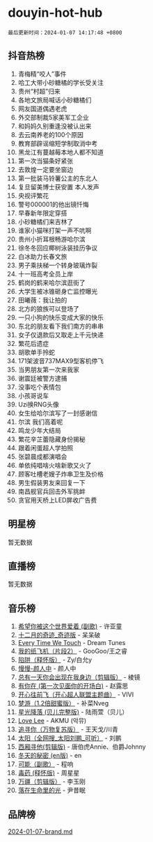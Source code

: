 # douyin-hot-hub

`最后更新时间：2024-01-07 14:17:48 +0800`

## 抖音热榜

1. 青梅精“咬人”事件
1. 哈工大带小砂糖橘的学长受关注
1. 贵州“村超”归来
1. 各地文旅局喊话小砂糖橘们
1. 网友国道偶遇老虎
1. 外交部制裁5家美军工企业
1. 和妈妈久别重逢没被认出来
1. 去云南养老的100个原因
1. 教育部辟谣缩短学制取消中考
1. 黑龙江有蔓越莓本地人都不知道
1. 第一次当猫条好紧张
1. 去敦煌一定要坐窗边
1. 第一批装马铃薯公主的东北人
1. 复旦留美博士获安置 本人发声
1. 央视评繁花
1. 警号000001的他出镜忏悔
1. 早春新年限定穿搭
1. 小砂糖橘们来吉林了
1. 谁家小猫咪打架一声不吭啊
1. 贵州小折耳根畅游哈尔滨
1. 徐冬冬回应椰树泳装挂历争议
1. 白冰助力长春文旅
1. 男子乘扶梯一个转身玻璃炸裂
1. 十一班高考全员上岸
1. 鹤岗的鹤来哈尔滨逛街了
1. 大学生被冰锥砸身亡监控曝光
1. 田曦薇：我让拍的
1. 北方的狼族可以登场了
1. 一只小狗的快乐变成大家的快乐
1. 东北的朋友看下我们南方的串串
1. 女子仅退款后又取走上千元快递
1. 繁花后遗症
1. 胡歌单手拎蛇
1. 171架波音737MAX9型客机停飞
1. 当男朋友第一次来我家
1. 谢震廷被警方逮捕
1. 没事吃个表情包
1. 小孩哥说车
1. Uzi换RNG头像
1. 女生给哈尔滨写了一封感谢信
1. 尔滨 我们高着呢
1. 鸣龙少年大结局
1. 繁花辛芷蕾隐藏身份揭秘
1. 跟着闲蛋超人学拍照
1. 张碧晨成都演唱会
1. 单依纯唱啥火啥新歌又火了
1. 顾客吐槽老嫂子炸串卫生及价格
1. 男生假装男友来回复一下
1. 南昌舰官兵回击外军挑衅
1. 贪官用天桥上LED屏收广告费

## 明星榜

暂无数据

## 直播榜

暂无数据

## 音乐榜

1. [希望你被这个世界爱着 (副歌)](https://sf86-cdn-tos.douyinstatic.com/obj/tos-cn-ve-2774/oUHCmWQfZlE3QQBKBeD8rCFLpJzPgCpImhsxMt) - 许亚童
1. [十二月的奇迹_奇迹版](https://sf6-cdn-tos.douyinstatic.com/obj/tos-cn-ve-2774/oMslvA9FBzGMGHnyUuoiiUjtIAXfMz6tzwByW8) - 呆呆破
1. [Every Time We Touch](https://sf86-cdn-tos.douyinstatic.com/obj/tos-cn-ve-2774/ogN6lUKQeBBfEVhIOMikG1CcJjugxk1tztZyhP) - Dream Tunes
1. [我的纸飞机（片段2）](https://sf6-cdn-tos.douyinstatic.com/obj/tos-cn-ve-2774/oM2ZrKcg2CD5AeRB2gkeXOFB1IxAGJdZPazYHf) - GooGoo/王之睿
1. [陷阱（释怀版）](https://sf86-cdn-tos.douyinstatic.com/obj/tos-cn-ve-2774/oE8C21LeZrzKLDFfQYgMzx4GAIHageG5IzayY7) - Zy/白允y
1. [慢慢-颜人中](https://sf86-cdn-tos.douyinstatic.com/obj/tos-cn-ve-2774/ocjHNfBXdBxQNC8ZGAeoLMFTUgtBg8bkExunDC) - 颜人中
1. [总有一天你会出现在我身边（剪辑版）](https://sf6-cdn-tos.douyinstatic.com/obj/tos-cn-ve-2774/oMLsHwhWW7CYoAhoWB9EXUQIzNBsfAJxpAoxCU) - 棱镜
1. [有你在 (第一次见面你的开场白)](https://sf3-cdn-tos.douyinstatic.com/obj/tos-cn-ve-2774/oAthrQ3ClJBfI57uBoFEgNDYtNCZ0TSYQQfxQ0) - 赵露思
1. [开心往前飞（开心超人联盟主题曲）](https://sf86-cdn-tos.douyinstatic.com/obj/tos-cn-ve-2774/9d8fb7c82cf1421fb93a9fe925275e0a) - VIVI
1. [梦游（1.2倍甜蜜版）](https://sf3-cdn-tos.douyinstatic.com/obj/tos-cn-ve-2774/o4gyAUm8hwufoEABmwVIiQtHsFuGzAEEWtNMzo) - 补菜Nveg
1. [星光降落 (贝儿完整版)](https://sf6-cdn-tos.douyinstatic.com/obj/tos-cn-ve-2774/okwB9hAwyAtsFFkFBzAX1hOOfQuIoMNs0W2Mwr) - 陆雨萱（贝儿）
1. [Love Lee](https://sf3-cdn-tos.douyinstatic.com/obj/tos-cn-ve-2774/o05GbkJGbCBTdDnMtB0fwOYgkeZp23vrWQDQBS) - AKMU (악뮤)
1. [追寻你（万物复苏版）](https://sf86-cdn-tos.douyinstatic.com/obj/tos-cn-ve-2774/oYeAZJsbjIDit9APmBg8u6uDUQnHmoCf3gbo74) - 王天戈/川青
1. [太阳（全网搜_太阳刘鹏_可听）](https://sf6-cdn-tos.douyinstatic.com/obj/tos-cn-ve-2774/ogWbyIQnlBFImVbeDocRdCIYtBHlbJXgfZMvgz) - 刘鹏
1. [西厢寻他(剪辑版)](https://sf86-cdn-tos.douyinstatic.com/obj/tos-cn-ve-2774/oUsAVfAQKlRNxEv5qxvIB8o5qmIWUcXbzJKJhw) - 唐伯虎Annie、伯爵Johnny
1. [冬天的秘密 (en版)](https://sf86-cdn-tos.douyinstatic.com/obj/tos-cn-ve-2774/okIuMHDdzyf3FjGK4Lphe1vfHcQaPIHAg0Z4CR) - en
1. [可能（副歌）](https://sf86-cdn-tos.douyinstatic.com/obj/tos-cn-ve-2774/cde1731888894259b333569393c2fb51) - 程响
1. [毒药 (释怀版)](https://sf86-cdn-tos.douyinstatic.com/obj/tos-cn-ve-2774/oYILMEAzspdZBIzy4frJNB8ZHPHWAhiwowd4Ad) - 周星星
1. [万疆（剪辑版）](https://sf86-cdn-tos.douyinstatic.com/obj/tos-cn-ve-2774/ooG7oVgFlDTelKCjCsTTobQvbdtj1BBQXnfZd8) - 李玉刚
1. [落在生命里的光](https://sf86-cdn-tos.douyinstatic.com/obj/tos-cn-ve-2774/d9ffa8c090124ea58bb10df9b510c01d) - 尹昔眠

## 品牌榜

[2024-01-07-brand.md](2024-01-07-brand.md)
